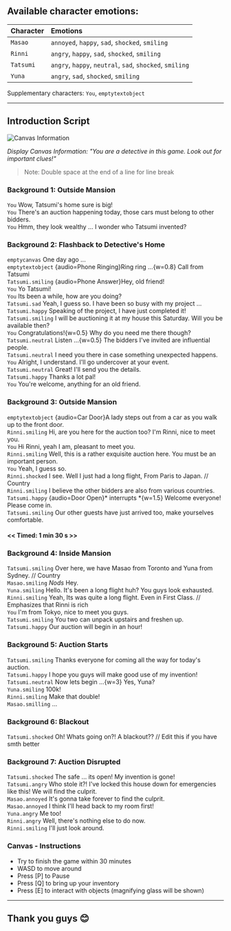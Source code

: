 ## Available character emotions:
| Character | Emotions |
| :-------- | :------- |
| ```Masao``` | ```annoyed```, ```happy```, ```sad```, ```shocked```, ```smiling``` |
| ```Rinni``` | ```angry```, ```happy```, ```sad```, ```shocked```, ```smiling``` |
| ```Tatsumi``` | ```angry```, ```happy```, ```neutral```, ```sad```, ```shocked```, ```smiling``` |
| ```Yuna``` | ```angry```, ```sad```, ```shocked```, ```smiling``` |

Supplementary characters: ```You```, ```emptytextobject```

---

## Introduction Script

![Canvas Information](https://github.com/leephilipx/visualnovel/blob/master/informationCanvas.png)

*Display Canvas Information: "You are a detective in this game. Look out for important clues!"*
> Note: Double space at the end of a line for line break

### Background 1: Outside Mansion
```You``` Wow, Tatsumi's home sure is big!  
```You``` There's an auction happening today, those cars must belong to other bidders.  
```You``` Hmm, they look wealthy ... I wonder who Tatsumi invented?

### Background 2: Flashback to Detective's Home
```emptycanvas``` One day ago ...  
```emptytextobject``` {audio=Phone Ringing}Ring ring ...{w=0.8} Call from Tatsumi  
```Tatsumi.smiling``` {audio=Phone Answer}Hey, old friend!  
```You``` Yo Tatsumi!  
```You``` Its been a while, how are you doing?  
```Tatsumi.sad``` Yeah, I guess so. I have been so busy with my project ...  
```Tatsumi.happy``` Speaking of the project, I have just completed it!  
```Tatsumi.smiling``` I will be auctioning it at my house this Saturday. Will you be available then?  
```You``` Congratulations!{w=0.5} Why do you need me there though?  
```Tatsumi.neutral``` Listen ...{w=0.5} The bidders I've invited are influential people.  
```Tatsumi.neutral``` I need you there in case something unexpected happens.  
```You``` Alright, I understand. I'll go undercover at your event.  
```Tatsumi.neutral``` Great! I'll send you the details.  
```Tatsumi.happy``` Thanks a lot pal!  
```You``` You're welcome, anything for an old friend.  

### Background 3: Outside Mansion
```emptytextobject``` {audio=Car Door}A lady steps out from a car as you walk up to the front door.  
```Rinni.smiling``` Hi, are you here for the auction too? I'm Rinni, nice to meet you.  
```You``` Hi Rinni, yeah I am, pleasant to meet you.  
```Rinni.smiling``` Well, this is a rather exquisite auction here. You must be an important person.  
```You``` Yeah, I guess so.  
```Rinni.shocked``` I see. Well I just had a long flight, From Paris to Japan. // Country  
```Rinni.smiling``` I believe the other bidders are also from various countries.  
```Tatsumi.happy``` {audio=Door Open}* interrupts *{w=1.5}  Welcome everyone! Please come in.  
```Tatsumi.smiling``` Our other guests have just arrived too, make yourselves comfortable.  

#### << Timed: 1 min 30 s >>

### Background 4: Inside Mansion
```Tatsumi.smiling``` Over here, we have Masao from Toronto and Yuna from Sydney. // Country  
```Masao.smiling```  *Nods* Hey.  
```Yuna.smiling```  Hello. It's been a long flight huh? You guys look exhausted.  
```Rinni.smiling``` Yeah, Its was quite a long flight. Even in First Class. // Emphasizes that Rinni is rich  
```You``` I'm from Tokyo, nice to meet you guys.  
```Tatsumi.smiling``` You two can unpack upstairs and freshen up.  
```Tatsumi.happy``` Our auction will begin in an hour!  

### Background 5: Auction Starts
```Tatsumi.smiling``` Thanks everyone for coming all the way for today's auction.  
```Tatsumi.happy``` I hope you guys will make good use of my invention!  
```Tatsumi.neutral``` Now lets begin ...{w=3} Yes, Yuna?  
```Yuna.smiling``` 100k!  
```Rinni.smiling``` Make that double!  
```Masao.smilling``` ...  

### Background 6: Blackout
```Tatsumi.shocked``` Oh! Whats going on?! A blackout?? // Edit this if you have smth better  

### Background 7: Auction Disrupted
```Tatsumi.shocked``` The safe ... its open! My invention is gone!  
```Tatsumi.angry``` Who stole it?! I've locked this house down for emergencies like this! We will find the culprit.    
```Masao.annoyed``` It's gonna take forever to find the culprit.  
```Masao.annoyed``` I think I'll head back to my room first!  
```Yuna.angry``` Me too!  
```Rinni.angry``` Well, there's nothing else to do now.  
```Rinni.smiling``` I'll just look around.  

### Canvas - Instructions
- Try to finish the game within 30 minutes
- WASD to move around
- Press [P] to Pause
- Press [Q] to bring up your inventory
- Press [E] to interact with objects (magnifying glass will be shown)

---

## Thank you guys 😊
